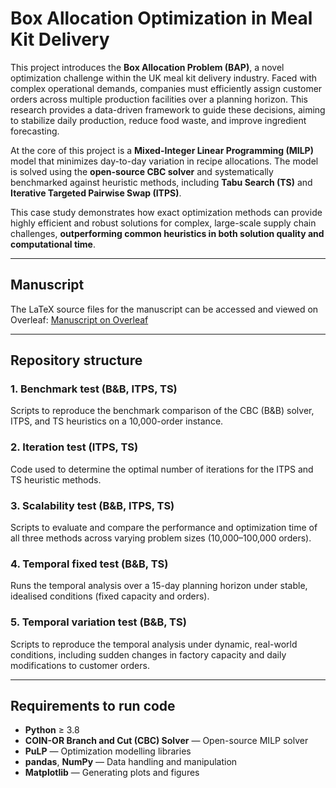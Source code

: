 # Box Allocation Optimization in Meal Kit Delivery

This project introduces the **Box Allocation Problem (BAP)**, a novel optimization challenge within the UK meal kit delivery industry. Faced with complex operational demands, companies must efficiently assign customer orders across multiple production facilities over a planning horizon. This research provides a data-driven framework to guide these decisions, aiming to stabilize daily production, reduce food waste, and improve ingredient forecasting.

At the core of this project is a **Mixed-Integer Linear Programming (MILP)** model that minimizes day-to-day variation in recipe allocations. The model is solved using the **open-source CBC solver** and systematically benchmarked against heuristic methods, including **Tabu Search (TS)** and **Iterative Targeted Pairwise Swap (ITPS)**.

This case study demonstrates how exact optimization methods can provide highly efficient and robust solutions for complex, large-scale supply chain challenges, **outperforming common heuristics in both solution quality and computational time**.

---

## Manuscript

The LaTeX source files for the manuscript can be accessed and viewed on Overleaf: [Manuscript on Overleaf](https://www.overleaf.com/read/kkhtrxzdmtfd#9f0ecc)

---

## Repository structure

### **1. Benchmark test (B&B, ITPS, TS)**
Scripts to reproduce the benchmark comparison of the CBC (B&B) solver, ITPS, and TS heuristics on a 10,000-order instance.

### **2. Iteration test (ITPS, TS)**
Code used to determine the optimal number of iterations for the ITPS and TS heuristic methods.

### **3. Scalability test (B&B, ITPS, TS)**
Scripts to evaluate and compare the performance and optimization time of all three methods across varying problem sizes (10,000–100,000 orders).

### **4. Temporal fixed test (B&B, TS)**
Runs the temporal analysis over a 15-day planning horizon under stable, idealised conditions (fixed capacity and orders).

### **5. Temporal variation test (B&B, TS)**
Scripts to reproduce the temporal analysis under dynamic, real-world conditions, including sudden changes in factory capacity and daily modifications to customer orders.

---

## Requirements to run code

- **Python** ≥ 3.8  
- **COIN-OR Branch and Cut (CBC) Solver** — Open-source MILP solver  
- **PuLP** — Optimization modelling libraries  
- **pandas**, **NumPy** — Data handling and manipulation  
- **Matplotlib** — Generating plots and figures  
